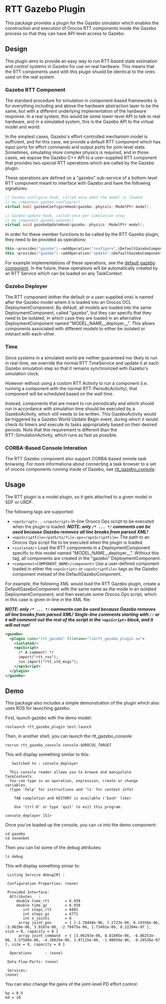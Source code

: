 RTT Gazebo Plugin
=================

This package provides a plugin for the Gazebo simulator which enables the
construction and execution of Orocos RTT components inside the Gazebo process so
that they can have API-level access to Gazebo. 


## Design

This plugin aims to provide an easy way to run RTT-based state estimation and
control systems in Gazebo for use on real hardware. This means that the RTT
components used with this plugin shuold be identical to the ones used on the
real system. 

### Gazebo RTT Component

The standard procedure for simulation in component-based frameworks is for
everything including and above the hardware abstraction layer to be the same,
but with a different underlying implementation of the hardware response. In a
real system, this would be some lower-level API to talk to real hardware, and in
a simulated system, this is the Gazebo API to the virtual model and world. 

In the simplest cases, Gazebo's effort-controlled mechanism model is sufficient,
and for this case, we provide a default RTT component which has input ports for
effort commands and output ports for joint-level state. Sometimes, simulating
more complex physics is required, and in those cases, we expose the Gazebo C++
API to a user-supplied RTT component that provides two special RTT operations
which are called by the Gazebo plugin.

These operations are defined on a "gazebo" sub-service of a bottom-level RTT
component meant to interface with Gazebo and have the following signatures:

```cpp
// Gazebo configure hook, called once when the model is loaded
// my_component.gazebo.configure()
virtual bool gazeboConfigureHook(gazebo::physics::ModelPtr model);

// Gazebo update hook, called once per simulation step
// my_component.gazebo.update()
virtual void gazeboUpdateHook(gazebo::physics::ModelPtr model);
```

In order for these member functions to be called by the RTT Gazebo plugin, they
need to be provided as operations:

```cpp
this->provides("gazebo")->addOperation("configure",&DefaultGazeboComponent::gazeboConfigureHook,this,RTT::ClientThread);
this->provides("gazebo")->addOperation("update",&DefaultGazeboComponent::gazeboUpdateHook,this,RTT::ClientThread);
```

For example implementations of these operations, see the [default gazebo
component](src/default_gazebo_component.cpp). In the future, these operations
will be automatically created by an RTT Service which can be loaded on any
TaskContext.

### Gazebo Deployer

The RTT component (either the default or a user-supplied one) is named after the
Gazebo model whem it is loaded into an Orocos OCL DeploymentComponent. By
default, all models are loaded into the same DeploymentComponent, called
"gazebo", but they can specify that they need to be isolated, in which case they
are loaded in an alternative DeploymentComponent named
"MODEL\_NAME\_\_deployer\_\_". This allows components associated with different
models to either be isolated or interact with each-other.
 
### Time

Since systems in a simulated world are neither guaranteed nor likely to run in
real-time, we override the normal RTT TimeService and update it at each Gazebo
simulation step so that it remains synchronized with Gazebo's simulation clock.

*However* without using a custom RTT Activity to run a component (i.e. running a
component with the normal RTT::PeriodicActivity), that component will be
scheduled based on the *wall time*. 

Instead, components that are meant to run periodically and which should run in
accordance with simulation time should be executed by a GazeboActivity, which
still needs to be written. This GazeboActivity would be triggered by a Gazebo
World Update Begin event, during which it would check its timers and execute its
tasks appropriately based on their desired periods. Note that this requirement
is different than the RTT::SimulationActivity, which runs as fast as possible. 

### CORBA-Based Console Interation

The RTT Gazebo component also support CORBA-based remote task browsing. For more
informationa about connecting a task browser to a set of orocos components
running inside of Gazebo, see [rtt\_gazebo\_console](../rtt_gazebo_console).

## Usage

The RTT plugin is a model plugin, so it gets attached to a given model in SDF or
URDF. 

The following tags are supported:
* `<opsScript>...</opsScript>` In-line Oroocs Ops script to be executed when the
  plugin is loaded. ***NOTE: only `/* ... */` comments can be used because
  Gazebo removes all line breaks from parsed XML!*** 
* `<opsScriptFile>/path/to/file.ops</opsScriptFile>` The path to an Orocos Ops
  script file to be executed when the plugin is loaded.
* `<isolated/>` Load the RTT components in a DeploymentComponent specific to
  this model named "MODEL\_NAME\_\_deployer\_\_". Without this tag, all
  components are created in the "gazebo" DeploymentComponent.
* `<component>COMPONENT_NAME</component>` Use a user-defined component loaded in
  either the `<opsScript>` or `<opsScriptFile>` tags as the Gazebo component
  instead of the DefaultGazeboComponent.

For example, the following XML would load the RTT Gazebo plugin, create a
DefaultGazeboComponent with the same name as the mode in an isolated
DeploymentComponent, and then execute some Orocos Ops script, which in this case
is given in-line in the XML file:

***NOTE: only `/* ... */` comments can be used because Gazebo removes all line
breaks from parsed XML! Single-line comments starting with `//` or `#` will
comment out the rest of the script in the `<opsScript>` block, and it will not
run!***

```xml
<gazebo>
  <plugin name="rtt_gazebo" filename="librtt_gazebo_plugin.so">
    <isolated/>
    <opsScript>
      /* A comment! */
      import("rtt_ros");
      ros.import("rtt_std_msgs");
    </opsScript>
  </plugin>
</gazebo>
```

## Demo

This package also includes a simple demonstration of the plugin which also uses
ROS for launching gazebo.

First, launch gazebo with the demo model:
```shell
roslaunch rtt_gazebo_plugin test.launch
```

Then, in another shell, you can launch the rtt\_gazebo\_console:
```shell
rosrun rtt_gazebo_console console-$OROCOS_TARGET
```

This will display something similar to this:
```shell
   Switched to : console_deployer

  This console reader allows you to browse and manipulate TaskContexts.
  You can type in an operation, expression, create or change variables.
  (type 'help' for instructions and 'ls' for context info)

    TAB completion and HISTORY is available ('bash' like)

    Use 'Ctrl-D' or type 'quit' to exit this program.

console_deployer [S]> 
```

Once you've loaded up the console, you can `cd` into the demo component:
```shell
cd gazebo
cd sevenbot
```

Then you can list some of the debug attributes:
```
ls debug
```

This will display something simiar to:
```shell
 Listing Service debug[R] :

 Configuration Properties: (none)

 Provided Interface:
  Attributes   : 
     double time_rtt       = 6.938               
     double time_gz        = 6.938               
        int steps_rtt      = 6891                
        int steps_gz       = 6771                
        int n_joints       = 8                   
      array joint_pos      = { [-2.78448e-06, 7.2723e-06, 6.19356e-06, -5.0639e-06, 3.9167e-06, -2.79475e-06, 1.73491e-06, 8.32204e-07 ], size = 8, capacity = 8 }
      array joint_command  = { [3.06293e-06, 8.01095e-06, -6.80253e-06, 5.57588e-06, -4.30829e-06, 3.07115e-06, -1.90659e-06, -9.20536e-07 ], size = 8, capacity = 8 }

  Operations      : (none)

 Data Flow Ports: (none)

 Services: 
(none)
```

You can also change the gains of the joint-level PD effort control:
```
kp = 0.5
kd = 10
```
